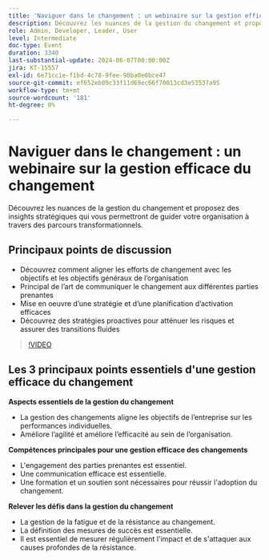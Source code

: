 ```yaml
---
title: 'Naviguer dans le changement : un webinaire sur la gestion efficace du changement'
description: Découvrez les nuances de la gestion du changement et proposez des insights stratégiques qui vous permettront de guider votre organisation à travers des parcours transformationnels.
role: Admin, Developer, Leader, User
level: Intermediate
doc-type: Event
duration: 3340
last-substantial-update: 2024-06-07T00:00:00Z
jira: KT-15557
exl-id: 6e71cc1e-f1bd-4c78-9fee-90ba0e0bce47
source-git-commit: ef652eb09c33f11d69ec66f70013cd3e53537a95
workflow-type: tm+mt
source-wordcount: '181'
ht-degree: 0%

---
```


# Naviguer dans le changement : un webinaire sur la gestion efficace du changement

Découvrez les nuances de la gestion du changement et proposez des insights stratégiques qui vous permettront de guider votre organisation à travers des parcours transformationnels.

## Principaux points de discussion

* Découvrez comment aligner les efforts de changement avec les objectifs et les objectifs généraux de l’organisation
* Principal de l’art de communiquer le changement aux différentes parties prenantes
* Mise en oeuvre d’une stratégie et d’une planification d’activation efficaces
* Découvrez des stratégies proactives pour atténuer les risques et assurer des transitions fluides

>[!VIDEO](https://video.tv.adobe.com/v/3429286/?learn=on)

## Les 3 principaux points essentiels d&#39;une gestion efficace du changement

**Aspects essentiels de la gestion du changement**

* La gestion des changements aligne les objectifs de l’entreprise sur les performances individuelles.
* Améliore l’agilité et améliore l’efficacité au sein de l’organisation.

**Compétences principales pour une gestion efficace des changements**

* L&#39;engagement des parties prenantes est essentiel.
* Une communication efficace est essentielle.
* Une formation et un soutien sont nécessaires pour réussir l&#39;adoption du changement.

**Relever les défis dans la gestion du changement**

* La gestion de la fatigue et de la résistance au changement.
* La définition des mesures de succès est essentielle.
* Il est essentiel de mesurer régulièrement l&#39;impact et de s&#39;attaquer aux causes profondes de la résistance.
